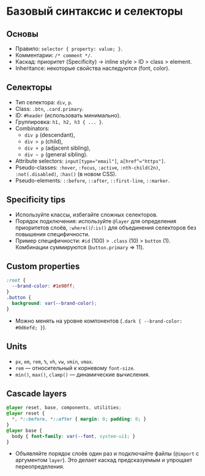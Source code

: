 # Базовый синтаксис и селекторы

## Основы
- Правило: `selector { property: value; }`.
- Комментарии: `/* comment */`.
- Каскад: приоритет (Specificity) → inline style > ID > class > element.
- Inheritance: некоторые свойства наследуются (font, color).

## Селекторы
- Тип селектора: `div`, `p`.
- Class: `.btn`, `.card.primary`.
- ID: `#header` (использовать минимально).
- Группировка: `h1, h2, h3 { ... }`.
- Combinators:
  - `div p` (descendant),
  - `div > p` (child),
  - `div + p` (adjacent sibling),
  - `div ~ p` (general sibling).
- Attribute selectors: `input[type="email"]`, `a[href^="https"]`.
- Pseudo-classes: `:hover`, `:focus`, `:active`, `:nth-child(2n)`, `:not(.disabled)`, `:has()` (в новом CSS).
- Pseudo-elements: `::before`, `::after`, `::first-line`, `::marker`.

## Specificity tips
- Используйте классы, избегайте сложных селекторов.
- Порядок подключения: используйте `@layer` для определения приоритетов слоёв, `:where()`/`:is()` для объединения селекторов без повышения специфичности.
- Пример специфичности: `#id` (100) > `.class` (10) > `button` (1). Комбинации суммируются (`button.primary` ⇒ 11).

## Custom properties
```css
:root {
  --brand-color: #1e90ff;
}
.button {
  background: var(--brand-color);
}
```
- Можно менять на уровне компонентов (`.dark { --brand-color: #0d6efd; }`).

## Units
- `px`, `em`, `rem`, `%`, `vh`, `vw`, `vmin`, `vmax`.
- `rem` — относительный к корневому `font-size`.
- `min()`, `max()`, `clamp()` — динамические вычисления.


## Cascade layers
```css
@layer reset, base, components, utilities;
@layer reset {
  *, *::before, *::after { margin: 0; padding: 0; }
}
@layer base {
  body { font-family: var(--font, system-ui); }
}
```
- Объявляйте порядок слоёв один раз и подключайте файлы (`@import` c аргументом `layer`). Это делает каскад предсказуемым и упрощает переопределения.
